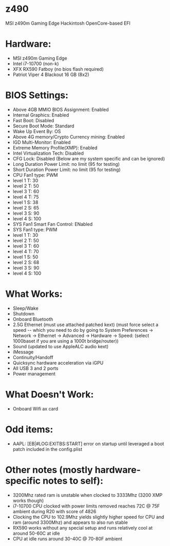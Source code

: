 # z490
MSI z490m Gaming Edge Hackintosh
OpenCore-based EFI

# Hardware:
- MSI z490m Gaming Edge
- Intel i7-10700 (non-k)
- XFX RX590 Fatboy (no bios flash required)
- Patriot Viper 4 Blackout 16 GB (8x2)

# BIOS Settings:
- Above 4GB MMIO BIOS Assignment: Enabled
- Internal Graphics: Enabled
- Fast Boot: Disabled
- Secure Boot Mode: Standard
- Wake Up Event By: OS
- Above 4G memory/Crypto Currency mining: Enabled
- IGD Multi-Monitor: Enabled
- Extreme Memory Profile(XMP): Enabled
- Intel Virtualization Tech: Disabled
- CFG Lock: Disabled
(Below are my system specific and can be ignored)
- Long Duration Power Limit: no limit (95 for testing)
- Short Duration Power Limit: no limit (95 for testing)
- CPU Fan1 type: PWM
- level 1 T: 30
- level 2 T: 50
- level 3 T: 60
- level 4 T: 75
- level 1 S: 38
- level 2 S: 65
- level 3 S: 90
- level 4 S: 100
- SYS Fan1 Smart Fan Control: ENabled
- SYS Fan1 type: PWM
- level 1 T: 30
- level 2 T: 50
- level 3 T: 60
- level 4 T: 70
- level 1 S: 50
- level 2 S: 68
- level 3 S: 90
- level 4 S: 100

# What Works:
- Sleep/Wake
- Shutdown
- Onboard Bluetooth
- 2.5G Ethernet (must use attached patched kext) (must force select a speed -- which you need to do by going to System Preferences -> Network -> Ethernet -> Advanced -> Hardware -> Speed: (select 1000baset if you are using a 1000t bridge/router))
- Sound (updated to use AppleALC audio kext)
- iMessage
- Continuity/Handoff
- Quicksync hardware acceleration via iGPU
- All USB 3 and 2 ports
- Power management

# What Doesn't Work:
- Onboard Wifi ax card

# Odd items:
- AAPL: [EB|#LOG:EXITBS:START] error on startup until leveraged a boot patch included in the config.plist

# Other notes (mostly hardware-specific notes to self):
- 3200Mhz rated ram is unstable when clocked to 3333Mhz (3200 XMP works though)
- i7-10700 CPU clocked with power limits removed reaches 72C @ 75F ambient during R20 with score of 4826
- Clocking the CPU to 102.9Mhz yields slightly higher speed for CPU and ram (around 3300Mhz) and appears to also run stable
- RX590 works without any special setup and runs relatively cool at around 50-60C at idle
- CPU at idle runs around 30-40C @ 70-80F ambient
